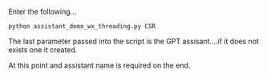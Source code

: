 Enter the following...

    python assistant_demo_wx_threading.py CSR

The last parameter passed into the script is the GPT assisant....if it does not exists one it created.

At this point and assistant name is required on the end.
